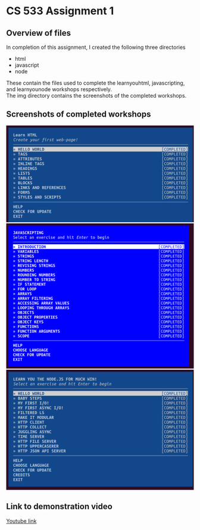 # CS 533 Assignment 1 

## Overview of files 
In completion of this assignment, I created the following three directories 
- html
- javascript
- node  

These contain the files used to complete the learnyouhtml, javascripting, and learnyounode workshops respectively.  
The img directory contains the screenshots of the completed workshops. 

## Screenshots of completed workshops 
![learnyouhtml screenshot](img/htmlcomplete.png)  
![javascripting screenshot](img/javascriptcomplete.png)  
![learnyounode screenshot](img/nodecomplete.png)  

## Link to demonstration video  
[Youtube link](https://youtu.be/ljnCn422jws?si=tv-gMwXNe94VMOS5)